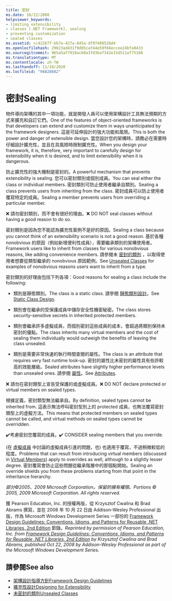 ```yaml
---
title: 密封
ms.date: 10/22/2008
helpviewer_keywords:
- limiting extensibility
- classes [.NET Framework], sealing
- preventing customization
- sealed classes
ms.assetid: cc42267f-bb7a-427a-845e-df97408528d4
ms.openlocfilehash: 29023ad431f9d05caf44e59f66eccee24bfa0433
ms.sourcegitcommit: 965a5af7918acb0a3fd3baf342e15d511ef75188
ms.translationtype: MT
ms.contentlocale: zh-TW
ms.lasthandoff: 11/18/2020
ms.locfileid: "94828682"
---
```

# <a name="sealing"></a><span data-ttu-id="46edf-102">密封</span><span class="sxs-lookup"><span data-stu-id="46edf-102">Sealing</span></span>
<span data-ttu-id="46edf-103">物件導向架構的其中一項功能，就是開發人員可以使用架構設計工具無法預期的方式來擴充和自訂它們。</span><span class="sxs-lookup"><span data-stu-id="46edf-103">One of the features of object-oriented frameworks is that developers can extend and customize them in ways unanticipated by the framework designers.</span></span> <span data-ttu-id="46edf-104">這是可延伸設計的強大功能和風險。</span><span class="sxs-lookup"><span data-stu-id="46edf-104">This is both the power and danger of extensible design.</span></span> <span data-ttu-id="46edf-105">當您設計您的架構時，請務必在需要時仔細設計擴充性，並且在具風險時限制擴充性。</span><span class="sxs-lookup"><span data-stu-id="46edf-105">When you design your framework, it is, therefore, very important to carefully design for extensibility when it is desired, and to limit extensibility when it is dangerous.</span></span>

 <span data-ttu-id="46edf-106">防止擴充性的強大機制是密封的。</span><span class="sxs-lookup"><span data-stu-id="46edf-106">A powerful mechanism that prevents extensibility is sealing.</span></span> <span data-ttu-id="46edf-107">您可以密封類別或個別成員。</span><span class="sxs-lookup"><span data-stu-id="46edf-107">You can seal either the class or individual members.</span></span> <span data-ttu-id="46edf-108">密封類別可防止使用者繼承自類別。</span><span class="sxs-lookup"><span data-stu-id="46edf-108">Sealing a class prevents users from inheriting from the class.</span></span> <span data-ttu-id="46edf-109">密封成員可以防止使用者覆寫特定的成員。</span><span class="sxs-lookup"><span data-stu-id="46edf-109">Sealing a member prevents users from overriding a particular member.</span></span>

 <span data-ttu-id="46edf-110">❌ 請勿密封類別，而不會有很好的理由。</span><span class="sxs-lookup"><span data-stu-id="46edf-110">❌ DO NOT seal classes without having a good reason to do so.</span></span>

 <span data-ttu-id="46edf-111">密封類別是因為您不能認為擴充性案例不是好的原因。</span><span class="sxs-lookup"><span data-stu-id="46edf-111">Sealing a class because you cannot think of an extensibility scenario is not a good reason.</span></span> <span data-ttu-id="46edf-112">基於各種 nonobvious 的原因（例如新增便利性成員），需要繼承類別的架構使用者。</span><span class="sxs-lookup"><span data-stu-id="46edf-112">Framework users like to inherit from classes for various nonobvious reasons, like adding convenience members.</span></span> <span data-ttu-id="46edf-113">請參閱未 [密封的類別](unsealed-classes.md) ，以取得使用者想要從類型繼承的 nonobvious 原因範例。</span><span class="sxs-lookup"><span data-stu-id="46edf-113">See [Unsealed Classes](unsealed-classes.md) for examples of nonobvious reasons users want to inherit from a type.</span></span>

 <span data-ttu-id="46edf-114">密封類別的好理由包括下列各項：</span><span class="sxs-lookup"><span data-stu-id="46edf-114">Good reasons for sealing a class include the following:</span></span>

- <span data-ttu-id="46edf-115">類別是靜態類別。</span><span class="sxs-lookup"><span data-stu-id="46edf-115">The class is a static class.</span></span> <span data-ttu-id="46edf-116">請參閱 [靜態類別設計](static-class.md)。</span><span class="sxs-lookup"><span data-stu-id="46edf-116">See [Static Class Design](static-class.md).</span></span>

- <span data-ttu-id="46edf-117">類別會在繼承的受保護成員中儲存安全性機密秘密。</span><span class="sxs-lookup"><span data-stu-id="46edf-117">The class stores security-sensitive secrets in inherited protected members.</span></span>

- <span data-ttu-id="46edf-118">類別會繼承許多虛擬成員，而個別密封這些成員的成本，會超過將類別保持未密封的優點。</span><span class="sxs-lookup"><span data-stu-id="46edf-118">The class inherits many virtual members and the cost of sealing them individually would outweigh the benefits of leaving the class unsealed.</span></span>

- <span data-ttu-id="46edf-119">類別是需要非常快速的執行時間查閱的屬性。</span><span class="sxs-lookup"><span data-stu-id="46edf-119">The class is an attribute that requires very fast runtime look-up.</span></span> <span data-ttu-id="46edf-120">密封的屬性比未密封的屬性具有些許較高的效能層級。</span><span class="sxs-lookup"><span data-stu-id="46edf-120">Sealed attributes have slightly higher performance levels than unsealed ones.</span></span> <span data-ttu-id="46edf-121">請參閱 [屬性](attributes.md)。</span><span class="sxs-lookup"><span data-stu-id="46edf-121">See [Attributes](attributes.md).</span></span>

 <span data-ttu-id="46edf-122">❌ 請勿在密封類型上宣告受保護的或虛擬成員。</span><span class="sxs-lookup"><span data-stu-id="46edf-122">❌ DO NOT declare protected or virtual members on sealed types.</span></span>

 <span data-ttu-id="46edf-123">根據定義，密封類型無法繼承自。</span><span class="sxs-lookup"><span data-stu-id="46edf-123">By definition, sealed types cannot be inherited from.</span></span> <span data-ttu-id="46edf-124">這表示無法呼叫密封型別上的 protected 成員，也無法覆寫密封類型上的虛擬方法。</span><span class="sxs-lookup"><span data-stu-id="46edf-124">This means that protected members on sealed types cannot be called, and virtual methods on sealed types cannot be overridden.</span></span>

 <span data-ttu-id="46edf-125">✔️考慮密封您覆寫的成員。</span><span class="sxs-lookup"><span data-stu-id="46edf-125">✔️ CONSIDER sealing members that you override.</span></span>

 <span data-ttu-id="46edf-126"> (在 [虛擬成員](virtual-members.md) 中討論的虛擬成員引進的問題，也) 也適用于覆寫，不過稍微較低的程度。</span><span class="sxs-lookup"><span data-stu-id="46edf-126">Problems that can result from introducing virtual members (discussed in [Virtual Members](virtual-members.md)) apply to overrides as well, although to a slightly lesser degree.</span></span> <span data-ttu-id="46edf-127">密封覆寫會防止這些問題從繼承階層中的那個點開始。</span><span class="sxs-lookup"><span data-stu-id="46edf-127">Sealing an override shields you from these problems starting from that point in the inheritance hierarchy.</span></span>

 <span data-ttu-id="46edf-128">*部分©2005、2009 Microsoft Corporation。保留的擁有權限。*</span><span class="sxs-lookup"><span data-stu-id="46edf-128">*Portions © 2005, 2009 Microsoft Corporation. All rights reserved.*</span></span>

 <span data-ttu-id="46edf-129">獲 Pearson Education, Inc. 的授權再版，從 Krzysztof Cwalina 和 Brad Abrams 撰寫，並在 2008 年 10 月 22 日由 Addison-Wesley Professional 出版，作為 Microsoft Windows Development Series 一部份的 [Framework Design Guidelines: Conventions, Idioms, and Patterns for Reusable .NET Libraries, 2nd Edition](https://www.informit.com/store/framework-design-guidelines-conventions-idioms-and-9780321545619) 節錄。</span><span class="sxs-lookup"><span data-stu-id="46edf-129">*Reprinted by permission of Pearson Education, Inc. from [Framework Design Guidelines: Conventions, Idioms, and Patterns for Reusable .NET Libraries, 2nd Edition](https://www.informit.com/store/framework-design-guidelines-conventions-idioms-and-9780321545619) by Krzysztof Cwalina and Brad Abrams, published Oct 22, 2008 by Addison-Wesley Professional as part of the Microsoft Windows Development Series.*</span></span>

## <a name="see-also"></a><span data-ttu-id="46edf-130">請參閱</span><span class="sxs-lookup"><span data-stu-id="46edf-130">See also</span></span>

- [<span data-ttu-id="46edf-131">架構設計指導方針</span><span class="sxs-lookup"><span data-stu-id="46edf-131">Framework Design Guidelines</span></span>](index.md)
- [<span data-ttu-id="46edf-132">擴充性設計</span><span class="sxs-lookup"><span data-stu-id="46edf-132">Designing for Extensibility</span></span>](designing-for-extensibility.md)
- [<span data-ttu-id="46edf-133">未密封的類別</span><span class="sxs-lookup"><span data-stu-id="46edf-133">Unsealed Classes</span></span>](unsealed-classes.md)
